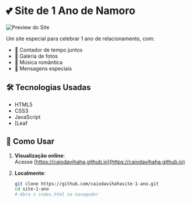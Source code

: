 # 💕 Site de 1 Ano de Namoro

![Preview do Site](imagens/preview.jpg) <!-- Adicione uma imagem de preview se quiser -->

Um site especial para celebrar 1 ano de relacionamento, com:
- 🎉 Contador de tempo juntos
- 📸 Galeria de fotos
- 🎵 Música romântica
- 💌 Mensagens especiais

## 🛠 Tecnologias Usadas
- HTML5
- CSS3
- JavaScript
- [Leaf

## 🚀 Como Usar
1. **Visualização online**:  
   Acesse [https://caiodavihaha.github.io](https://caiodavihaha.github.io)

2. **Localmente**:
   ```bash
   git clone https://github.com/caiodavihahasite-1-ano.git
   cd site-1-ano
   # Abra o index.html no navegador
